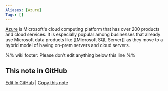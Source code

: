```yaml
---
Aliases: [Azure]
Tags: []
---
```


[Azure](https://azure.microsoft.com/) is Microsoft's cloud computing platform that has over 200 products and cloud services. It is especially popular among businesses that already use Microsoft data products like [[Microsoft SQL Server]] as they move to a hybrid model of having on-prem servers and cloud servers.

%% wiki footer: Please don't edit anything below this line %%

## This note in GitHub

<span class="git-footer">[Edit In GitHub](https://github.dev/data-engineering-community/data-engineering-wiki/blob/main/Tools/Microsoft%20Azure.md "git-hub-edit-note") | [Copy this note](https://raw.githubusercontent.com/data-engineering-community/data-engineering-wiki/main/Tools/Microsoft%20Azure.md "git-hub-copy-note") </span>
